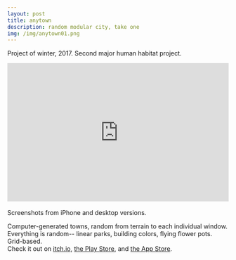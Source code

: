 ```yaml
---
layout: post
title: anytown
description: random modular city, take one
img: /img/anytown01.png
---
```


Project of winter, 2017. Second major human habitat project.

<div class="img_row">
	<img class="col three" src="{{ site.baseurl }}/img/anytown01.png" alt="" title="example image"/>
</div>

<iframe width="100%" height="315" src="https://www.youtube.com/embed/lz2xBW96flg?vq=hd720" frameborder="0" allow="autoplay; encrypted-media" allowfullscreen></iframe>

<div class="img_row">
	<img class="col one" src="{{ site.baseurl }}/img/anytown1.png" alt="" title="screenshot"/>
	<img class="col one" src="{{ site.baseurl }}/img/anytown3.png" alt="" title="screenshot"/>
	<img class="col one" src="{{ site.baseurl }}/img/anytown4.png" alt="" title="screenshot"/>
</div>
<div class="col three caption">
	Screenshots from iPhone and desktop versions.
</div>


Computer-generated towns, random from terrain to each individual window. Everything is random-- linear parks, building colors, flying flower pots. Grid-based.
<br />
Check it out on <a href="https://melissaran.itch.io/anytown">itch.io</a>, <a href="https://play.google.com/store/apps/details?id=com.melissaran.Anytown">the Play Store</a>, and <a href="https://itunes.apple.com/us/app/anytown/id1339902309?mt=8">the App Store</a>.

<div class="img_row">
	<img class="col two" src="{{ site.baseurl }}/img/anytown2.png" alt="" title="screenshot"/>
	<img class="col one" src="{{ site.baseurl }}/img/anytown02.png" alt="" title="screenshot"/>
</div>
